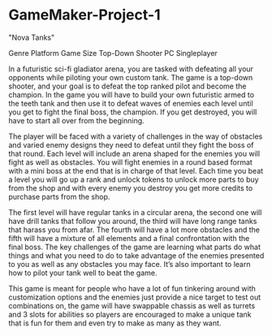 # GameMaker-Project-1

"Nova Tanks"

Genre               Platform       Game Size
Top-Down Shooter     PC          Singleplayer


In a futuristic sci-fi gladiator arena, you are tasked with defeating all your opponents while piloting your own custom tank. The game is a top-down shooter, and your goal is to defeat the top ranked pilot and become the champion. In the game you will have to build your own futuristic armed to the teeth tank and then use it to defeat waves of enemies each level until you get to fight the final boss, the champion. If you get destroyed, you will have to start all over from the beginning.

The player will be faced with a variety of challenges in the way of obstacles and varied enemy designs they need to defeat until they fight the boss of that round. Each level will include an arena shaped for the enemies you will fight as well as obstacles. You will fight enemies in a round based format with a mini boss at the end that is in charge of that level. Each time you beat a level you will go up a rank and unlock tokens to unlock more parts to buy from the shop and with every enemy you destroy you get more credits to purchase parts from the shop.  

The first level will have regular tanks in a circular arena, the second one will have drill tanks that follow you around, the third will have long range tanks that harass you from afar. The fourth will have a lot more obstacles and the fifth will have a mixture of all elements and a final confrontation with the final boss. The key challenges of the game are learning what parts do what things and what you need to do to take advantage of the enemies presented to you as well as any obstacles you may face. It’s also important to learn how to pilot your tank well to beat the game.  

This game is meant for people who have a lot of fun tinkering around with customization options and the enemies just provide a nice target to test out combinations on, the game will have swappable chassis as well as turrets and 3 slots for abilities so players are encouraged to make a unique tank that is fun for them and even try to make as many as they want.
